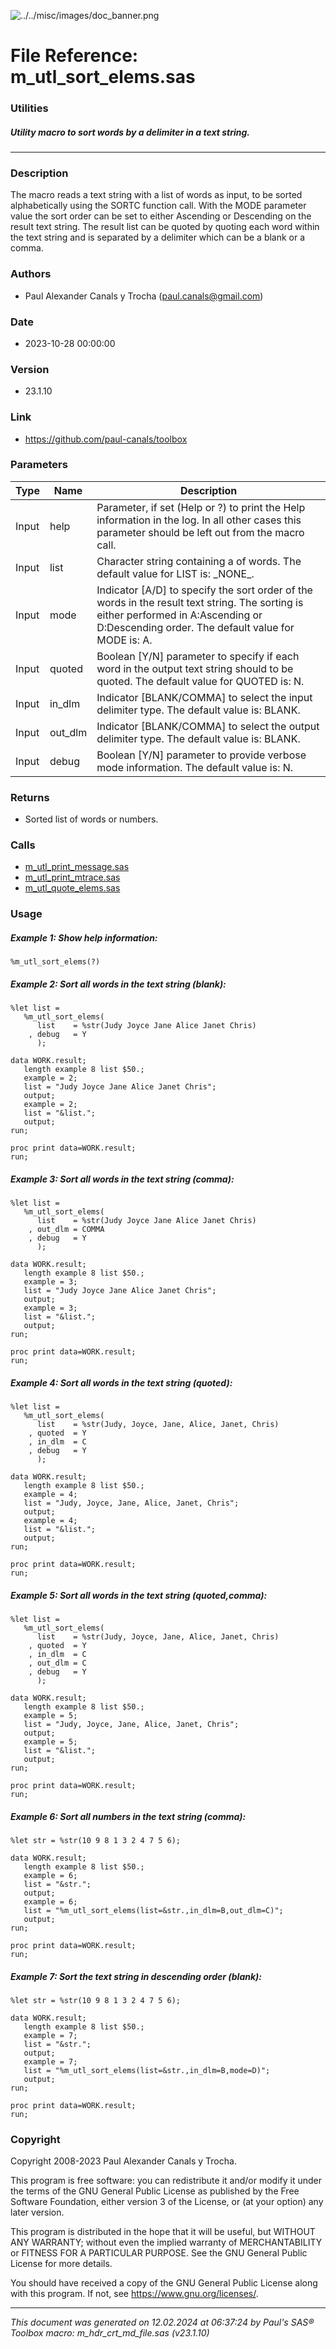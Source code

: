 ![../../misc/images/doc_banner.png](../../misc/images/doc_banner.png)
# 
# File Reference: m_utl_sort_elems.sas

### Utilities

##### Utility macro to sort words by a delimiter in a text string.

***

### Description
The macro reads a text string with a list of words as input, to be sorted alphabetically using the SORTC function call. With the MODE parameter value the sort order can be set to either Ascending or Descending on the result text string. The result list can be quoted by quoting each word within the text string and is separated by a delimiter which can be a blank or a comma.

### Authors
* Paul Alexander Canals y Trocha (paul.canals@gmail.com)

### Date
* 2023-10-28 00:00:00

### Version
* 23.1.10

### Link
* https://github.com/paul-canals/toolbox

### Parameters
| Type | Name | Description |
| ---- | ---- | ----------- |
| Input | help | Parameter, if set (Help or ?) to print the Help information in the log. In all other cases this parameter should be left out from the macro call. |
| Input | list | Character string containing a of words. The default value for LIST is: \_NONE\_. |
| Input | mode | Indicator [A/D] to specify the sort order of the words in the result text string. The sorting is either performed in A:Ascending or D:Descending order. The default value for MODE is: A. |
| Input | quoted | Boolean [Y/N] parameter to specify if each word in the output text string should to be quoted. The default value for QUOTED is: N. |
| Input | in_dlm | Indicator [BLANK/COMMA] to select the input delimiter type. The default value is: BLANK. |
| Input | out_dlm | Indicator [BLANK/COMMA] to select the output delimiter type. The default value is: BLANK. |
| Input | debug | Boolean [Y/N] parameter to provide verbose mode information. The default value is: N. |

### Returns
* Sorted list of words or numbers.

### Calls
* [m_utl_print_message.sas](m_utl_print_message.md)
* [m_utl_print_mtrace.sas](m_utl_print_mtrace.md)
* [m_utl_quote_elems.sas](m_utl_quote_elems.md)

### Usage

##### Example 1: Show help information:
```sas
%m_utl_sort_elems(?)
```

##### Example 2: Sort all words in the text string (blank):
```sas
%let list =
   %m_utl_sort_elems(
      list    = %str(Judy Joyce Jane Alice Janet Chris)
    , debug   = Y
      );

data WORK.result;
   length example 8 list $50.;
   example = 2;
   list = "Judy Joyce Jane Alice Janet Chris";
   output;
   example = 2;
   list = "&list.";
   output;
run;

proc print data=WORK.result;
run;

```

##### Example 3: Sort all words in the text string (comma):
```sas
%let list =
   %m_utl_sort_elems(
      list    = %str(Judy Joyce Jane Alice Janet Chris)
    , out_dlm = COMMA
    , debug   = Y
      );

data WORK.result;
   length example 8 list $50.;
   example = 3;
   list = "Judy Joyce Jane Alice Janet Chris";
   output;
   example = 3;
   list = "&list.";
   output;
run;

proc print data=WORK.result;
run;

```

##### Example 4: Sort all words in the text string (quoted):
```sas
%let list =
   %m_utl_sort_elems(
      list    = %str(Judy, Joyce, Jane, Alice, Janet, Chris)
    , quoted  = Y
    , in_dlm  = C
    , debug   = Y
      );

data WORK.result;
   length example 8 list $50.;
   example = 4;
   list = "Judy, Joyce, Jane, Alice, Janet, Chris";
   output;
   example = 4;
   list = "&list.";
   output;
run;

proc print data=WORK.result;
run;

```

##### Example 5: Sort all words in the text string (quoted,comma):
```sas
%let list =
   %m_utl_sort_elems(
      list    = %str(Judy, Joyce, Jane, Alice, Janet, Chris)
    , quoted  = Y
    , in_dlm  = C
    , out_dlm = C
    , debug   = Y
      );

data WORK.result;
   length example 8 list $50.;
   example = 5;
   list = "Judy, Joyce, Jane, Alice, Janet, Chris";
   output;
   example = 5;
   list = "&list.";
   output;
run;

proc print data=WORK.result;
run;

```

##### Example 6: Sort all numbers in the text string (comma):
```sas
%let str = %str(10 9 8 1 3 2 4 7 5 6);

data WORK.result;
   length example 8 list $50.;
   example = 6;
   list = "&str.";
   output;
   example = 6;
   list = "%m_utl_sort_elems(list=&str.,in_dlm=B,out_dlm=C)";
   output;
run;

proc print data=WORK.result;
run;

```

##### Example 7: Sort the text string in descending order (blank):
```sas
%let str = %str(10 9 8 1 3 2 4 7 5 6);

data WORK.result;
   length example 8 list $50.;
   example = 7;
   list = "&str.";
   output;
   example = 7;
   list = "%m_utl_sort_elems(list=&str.,in_dlm=B,mode=D)";
   output;
run;

proc print data=WORK.result;
run;

```

### Copyright
Copyright 2008-2023 Paul Alexander Canals y Trocha. 
 
This program is free software: you can redistribute it and/or modify 
it under the terms of the GNU General Public License as published by 
the Free Software Foundation, either version 3 of the License, or 
(at your option) any later version. 
 
This program is distributed in the hope that it will be useful, 
but WITHOUT ANY WARRANTY; without even the implied warranty of 
MERCHANTABILITY or FITNESS FOR A PARTICULAR PURPOSE. See the 
GNU General Public License for more details. 
 
You should have received a copy of the GNU General Public License 
along with this program. If not, see <https://www.gnu.org/licenses/>. 


***
*This document was generated on 12.02.2024 at 06:37:24  by Paul's SAS&reg; Toolbox macro: m_hdr_crt_md_file.sas (v23.1.10)*
